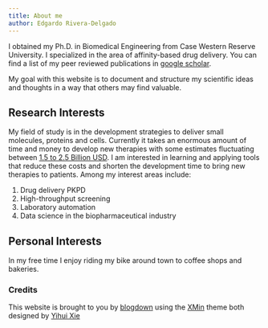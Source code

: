 ```yaml
---
title: About me
author: Edgardo Rivera-Delgado
---
```



I obtained my Ph.D. in Biomedical Engineering from Case Western Reserve University. I specialized in the area of affinity-based drug delivery. You can find a list of my peer reviewed publications in [google scholar](https://scholar.google.com/citations?user=OJCFVGAAAAAJ&hl=en). 

My goal with this website is to document and structure my scientific ideas and thoughts in a way that others may find valuable.

## Research Interests

My field of study is in the development strategies to deliver small molecules, proteins and cells. Currently it takes an enormous amount of time and money to develop new therapies with some estimates fluctuating between [1.5 to 2.5 Billion USD](https://www.sciencedirect.com/science/article/abs/pii/S0167629616000291). I am interested in learning and applying tools that reduce these costs and shorten the development time to bring new therapies to patients. Among my interest areas include:

1. Drug delivery PKPD
2. High-throughput screening 
3. Laboratory automation
4. Data science in the biopharmaceutical industry

## Personal Interests
 
In my free time I enjoy riding my bike around town to coffee shops and bakeries.  

### Credits

This website is brought to you by [blogdown](https://bookdown.org/yihui/blogdown/) using the [XMin](https://github.com/yihui/hugo-xmin) theme both designed by [Yihui Xie](https://yihui.name/en/)